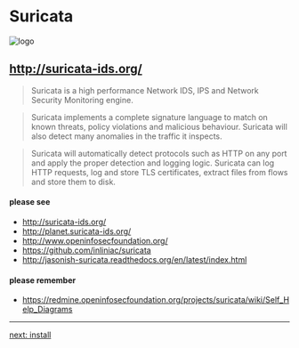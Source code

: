 # Suricata

![logo](https://idsips.files.wordpress.com/2012/09/suricata.png)

## http://suricata-ids.org/

> Suricata is a high performance Network IDS, IPS and Network Security Monitoring engine.

> Suricata implements a complete signature language to match on known threats, policy violations and malicious behaviour. Suricata will also detect many anomalies in the traffic it inspects.

> Suricata will automatically detect protocols such as HTTP on any port and apply the proper detection and logging logic. Suricata can log HTTP requests, log and store TLS certificates, extract files from flows and store them to disk.

#### please see

 * http://suricata-ids.org/
 * http://planet.suricata-ids.org/
 * http://www.openinfosecfoundation.org/
 *  https://github.com/inliniac/suricata
 *  http://jasonish-suricata.readthedocs.org/en/latest/index.html


 #### please remember

 * https://redmine.openinfosecfoundation.org/projects/suricata/wiki/Self_Help_Diagrams

----

 [next: install](/suricata/day_intro/AptGetInstall.md)
